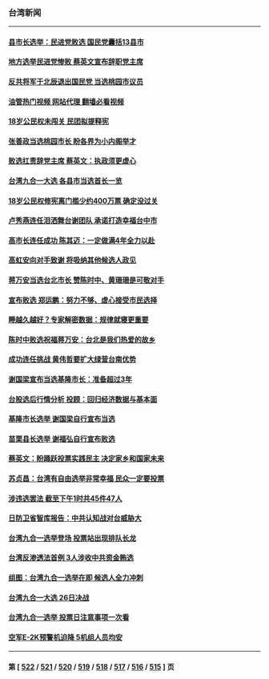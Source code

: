 ### 台湾新闻
---
#### [县市长选举：民进党败选 国民党囊括13县市](../../pages/ncid1349361/n13873741.md?11270045) 
#### [地方选举民进党惨败 蔡英文宣布辞职党主席](../../pages/ncid1349361/n13873750.md?11270045) 
#### [反共将军于北辰退出国民党 当选桃园市议员](../../pages/ncid1349361/n13873739.md?11270045) 
#### [油管热门视频 网站代理 翻墙必看视频](http://138.2.39.72:81/youtube.html?epic-marker?11270045)
#### [18岁公民权未闯关 民团拟提释宪](../../pages/ncid1349361/n13873734.md?11270045) 
#### [张善政当选桃园市长 盼各界为小内阁举才](../../pages/ncid1349361/n13873726.md?11270045) 
#### [败选扛责辞党主席 蔡英文：执政须更虚心](../../pages/ncid1349361/n13873709.md?11270045) 
#### [台湾九合一大选 各县市当选首长一览](../../pages/ncid1349361/n13873696.md?11270045) 
#### [18岁公民权修宪离门槛少约400万票 确定没过关](../../pages/ncid1349361/n13873700.md?11270045) 
#### [卢秀燕连任泪洒舞台谢团队 承诺打造幸福台中市](../../pages/ncid1349361/n13873692.md?11270045) 
#### [高市长连任成功 陈其迈：一定做满4年全力以赴](../../pages/ncid1349361/n13873680.md?11270045) 
#### [高虹安向对手致谢 将吸纳其他候选人政见](../../pages/ncid1349361/n13873667.md?11270045) 
#### [蒋万安当选台北市长 赞陈时中、黄珊珊是可敬对手](../../pages/ncid1349361/n13873655.md?11270045) 
#### [宣布败选 郑运鹏：努力不够、虚心接受市民选择](../../pages/ncid1349361/n13873633.md?11270045) 
#### [睡越久越好？专家解密数据：规律就寝更重要](../../pages/ncid1349361/n13873518.md?11270045) 
#### [陈时中败选祝福蒋万安：台北是我们热爱的故乡](../../pages/ncid1349361/n13873621.md?11270045) 
#### [成功连任挑战 黄伟哲要扩大绿营台南优势](../../pages/ncid1349361/n13873615.md?11270045) 
#### [谢国梁宣布当选基隆市长：准备超过3年](../../pages/ncid1349361/n13873600.md?11270045) 
#### [台股选后行情分析 投顾：回归经济数据与基本面](../../pages/ncid1349361/n13873596.md?11270045) 
#### [基隆市长选举 谢国梁自行宣布当选](../../pages/ncid1349361/n13873592.md?11270045) 
#### [苗栗县长选举 谢福弘自行宣布败选](../../pages/ncid1349361/n13873587.md?11270045) 
#### [蔡英文：盼踊跃投票实践民主 决定家乡和国家未来](../../pages/ncid1349361/n13873481.md?11270045) 
#### [苏贞昌：台湾有自由选举非常幸福 民众一定要投票](../../pages/ncid1349361/n13873463.md?11270045) 
#### [涉违选罢法 截至下午1时共45件47人](../../pages/ncid1349361/n13873513.md?11270045) 
#### [日防卫省智库报告：中共认知战对台威胁大](../../pages/ncid1349361/n13873353.md?11270045) 
#### [台湾九合一选举登场 投票站出现排队长龙](../../pages/ncid1349361/n13873331.md?11270045) 
#### [台湾反渗透法首例 3人涉收中共资金贿选](../../pages/ncid1349361/n13872965.md?11270045) 
#### [组图：台湾九合一选举在即 候选人全力冲刺](../../pages/ncid1349361/n13872757.md?11270045) 
#### [台湾九合一大选 26日决战](../../pages/ncid1349361/n13872960.md?11270045) 
#### [台湾九合一选举 投票日注意事项一次看](../../pages/ncid1349361/n13873079.md?11270045) 
#### [空军E-2K预警机迫降 5机组人员均安](../../pages/ncid1349361/n13873064.md?11270045) 

---
#### 第 [ [522](./522.md?11270045) / [521](./521.md?11270045) / [520](./520.md?11270045) / [519](./519.md?11270045) / [518](./518.md?11270045) / [517](./517.md?11270045) / [516](./516.md?11270045) / [515](./515.md?11270045) ] 页
